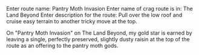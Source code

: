 Enter route name: Pantry Moth Invasion
Enter name of crag route is in: The Land Beyond
Enter description for the route: Pull over the low roof and cruise easy terrain to another tricky move at the top.

On "Pantry Moth Invasion" on The Land Beyond, my gold star is earned by leaving a single, perfectly preserved, slightly dusty raisin at the top of the route as an offering to the pantry moth gods.


